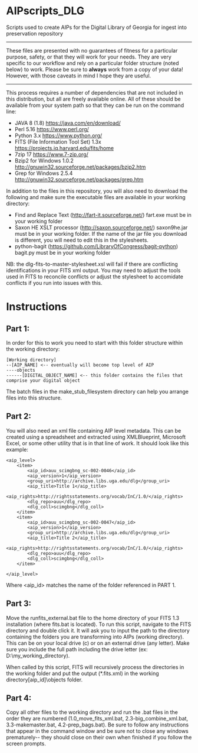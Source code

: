 # AIPscripts_DLG
Scripts used to create AIPs for the Digital Library of Georgia for ingest into preservation repository
************************
These files are presented with no guarantees of fitness for a particular purpose, safety, or that they will work for your needs. They are very specific to our workflow and rely on a particular folder structure (noted below) to work. Please be sure to **always** work from a copy of your data! However, with those caveats in mind I hope they are useful.
************************
This process requires a number of dependencies that are not included in this distribution, but all are freely available online. All of these should be available from your system path so that they can be run on the command line:

* JAVA 8 (1.8) https://java.com/en/download/
* Perl 5.16 https://www.perl.org/
* Python 3.x https://www.python.org/
* FITS (File Information Tool Set) 1.3x https://projects.iq.harvard.edu/fits/home
* 7zip 17 https://www.7-zip.org/
* Bzip2 for Windows 1.0.2 http://gnuwin32.sourceforge.net/packages/bzip2.htm
* Grep for Windows 2.5.4 http://gnuwin32.sourceforge.net/packages/grep.htm



In addition to the files in this repository, you will also need to download the following and make sure the executable files are available in your working directory: 

* Find and Replace Text (http://fart-it.sourceforge.net/) fart.exe must be in your working folder
* Saxon HE XSLT processor (http://saxon.sourceforge.net/) saxon9he.jar must be in your working folder. If the name of the jar file you download is different, you will need to edit this in the stylesheets.
* python-bagit (https://github.com/LibraryOfCongress/bagit-python) bagit.py must be in your working folder
	

NB: the dlg-fits-to-master-stylesheet.xsl will fail if there are conflicting identifications in your FITS xml output. You may need to adjust the tools used in FITS to reconcile conflicts or adjust the stylesheet to accomidate conflicts if you run into issues with this.

# Instructions

## Part 1:

In order for this to work you need to start with this folder structure within the working directory:
```
[Working directory]
--[AIP_NAME] <-- eventually will become top level of AIP
----objects 
------[DIGITAL_OBJECT_NAME] <-- this folder contains the files that comprise your digital object
```

The batch files in the make_stub_filesystem directory can help you arrange files into this structure.

## Part 2:

You will also need an xml file containing AIP level metadata. This can be created using a spreadsheet and extracted using XMLBlueprint, Microsoft Excel, or some other utility that is in that line of work. It should look like this example: 
```
<aip_level>
	<item>
		<aip_id>auu_scimgbng_sc-002-0046</aip_id>
		<aip_version>1</aip_version>
		<group_uri>http://archive.libs.uga.edu/dlg</group_uri>
		<aip_title>Title 1</aip_title>
		<aip_rights>http://rightsstatements.org/vocab/InC/1.0/</aip_rights>
		<dlg_repo>auu</dlg_repo>
		<dlg_coll>scimgbng</dlg_coll>
	</item>
	<item>
		<aip_id>auu_scimgbng_sc-002-0047</aip_id>
		<aip_version>1</aip_version>
		<group_uri>http://archive.libs.uga.edu/dlg</group_uri>
		<aip_title>Title 2</aip_title>
		<aip_rights>http://rightsstatements.org/vocab/InC/1.0/</aip_rights>
		<dlg_repo>auu</dlg_repo>
		<dlg_coll>scimgbng</dlg_coll>
	</item>
	
</aip_level>
```

Where <aip_id> matches the name of the folder referenced in PART 1.

## Part 3:

Move the runfits_external.bat file to the home directory of your FITS 1.3 installation (where fits.bat is located). To run this script, navigate to the FITS directory and double click it. It will ask you to input the path to the directory containing the folders you are transforming into AIPs (working directory). This can be on your local drive (c) or on an external drive (any letter). Make sure you include the full path including the drive letter (ex: D:\my_working_directory). 

When called by this script, FITS will recursively process the directories in the working folder and put the output (*.fits.xml) in the working directory[aip_id]\objects folder. 

## Part 4:

Copy all other files to the working directory and run the .bat files in the order they are numbered (1.0_move_fits_xml.bat, 2.3-big_combine_xml.bat, 3.3-makemaster.bat, 4.2-prep_bags.bat). Be sure to follow any instructions that appear in the command window and be sure not to close any windows prematurely-- they should close on their own when finished if you follow the screen prompts.


